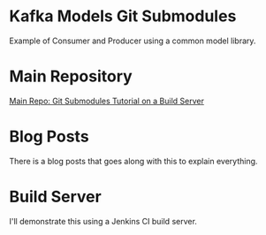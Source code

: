 # Kafka Models Git Submodules
Example of Consumer and Producer using a common model library.

# Main Repository
[Main Repo: Git Submodules Tutorial on a Build Server](https://github.com/mrjamiebowman-blog/Git-Submodules-Tutorial-Build-Server)

# Blog Posts
There is a blog posts that goes along with this to explain everything.

# Build Server
I'll demonstrate this using a Jenkins CI build server.

